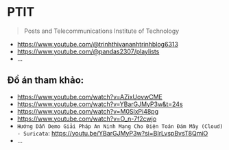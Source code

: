 # PTIT
> Posts and Telecommunications Institute of Technology

- https://www.youtube.com/@trinhthivananhtrinhblog6313
- https://www.youtube.com/@pandas2307/playlists
- ...

## Đồ án tham khảo:
- https://www.youtube.com/watch?v=AZixUovwCME
- https://www.youtube.com/watch?v=YBarGJMyP3w&t=24s
- https://www.youtube.com/watch?v=M0SlxPi48pg
- https://www.youtube.com/watch?v=O_n-7f2cwjo
- `Hướng Dẫn Demo Giải Pháp An Ninh Mạng Cho Điện Toán Đám Mây (Cloud) - Suricata`: https://youtu.be/YBarGJMyP3w?si=BIrLvspBvsT8QmiO
- ...
